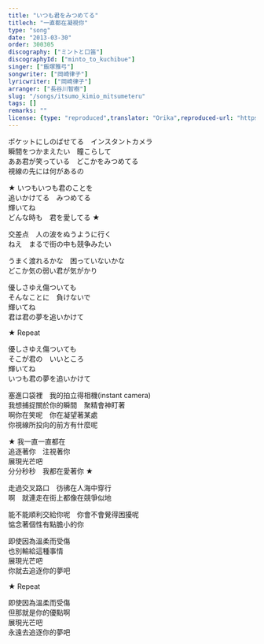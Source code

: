 ```yaml
---
title: "いつも君をみつめてる"
titlech: "一直都在凝視你"
type: "song"
date: "2013-03-30"
order: 300305
discography: ["ミントと口笛"]
discographyId: ["minto_to_kuchibue"]
singer: ["飯塚雅弓"]
songwriter: ["岡崎律子"]
lyricwriter: ["岡崎律子"]
arranger: ["長谷川智樹"]
slug: "/songs/itsumo_kimio_mitsumeteru"
tags: []
remarks: ""
license: {type: "reproduced",translator: "Orika",reproduced-url: "https://orikamushi.netlify.app",reproduced-website: "織歌蟲"}
---
```


ポケットにしのばせてる　インスタントカメラ   
瞬間をつかまえたい　瞳こらして   
ああ君が笑っている　どこかをみつめてる   
視線の先には何があるの   
  
★ いつもいつも君のことを   
追いかけてる　みつめてる   
輝いてね   
どんな時も　君を愛してる ★  
  
交差点　人の波をぬうように行く   
ねえ　まるで街の中も競争みたい   
  
うまく渡れるかな　困っていないかな   
どこか気の弱い君が気がかり   
  
優しさゆえ傷ついても   
そんなことに　負けないで   
輝いてね   
君は君の夢を追いかけて   
  
★ Repeat  
  
優しさゆえ傷ついても   
そこが君の　いいところ   
輝いてね   
いつも君の夢を追いかけて  
  
  

<!-- 翻译 -->

塞進口袋裡　我的拍立得相機(instant camera)  
我想捕捉關於你的瞬間　聚精會神盯著  
啊你在笑呢　你在凝望著某處  
你視線所投向的前方有什麼呢  
  
★ 我一直一直都在  
追逐著你　注視著你  
展現光芒吧  
分分秒秒　我都在愛著你 ★  
  
走過交叉路口　彷彿在人海中穿行  
啊　就連走在街上都像在競爭似地  
  
能不能順利交給你呢　你會不會覺得困擾呢  
惦念著個性有點膽小的你  
  
即使因為溫柔而受傷  
也別輸給這種事情  
展現光芒吧  
你就去追逐你的夢吧  
  
★ Repeat  
  
即使因為溫柔而受傷  
但那就是你的優點啊  
展現光芒吧  
永遠去追逐你的夢吧
